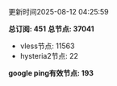 更新时间2025-08-12 04:25:59

**总订阅: 451**
**总节点: 37041**
- vless节点: 11563
- hysteria2节点: 22

**google ping有效节点: 193**

